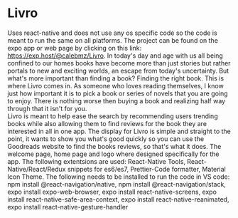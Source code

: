 # Livro
Uses react-native and does not use any os specific code so the code is meant to run the same on all platforms.
The project can be found on the expo app or web page by clicking on this link: https://exp.host/@calebmz/Livro. 
In today's day and age with us all being confined to our homes books have become more than just stories but rather portals to new and exciting worlds, an escape from today's uncertainty. But what's more important than finding a book? Finding the right book. This is where Livro comes in. As someone who loves reading themselves, I know just how important it is to pick a book or series of novels that you are going to enjoy. There is nothing worse then buying a book and realizing half way through that it isn't for you.    
Livro is meant to help ease the search by recommending users trending books while also allowing them to find reviews for the book they are interested in all in one app. 
The display for Livro is simple and straight to the point, it wants to show you what's good quickly so you can use the Goodreads website to find the books reviews, so that's what it does.
The welcome page, home page and logo where designed specifically for the app. 
The following extentsions are used: React-Native Tools, React-Native/React/Redux snippets for es6/es7, Prettier-Code formatter, Material Icon Theme.
The following needs to be installed to run the code in VS code: npm install @react-navigation/native, npm install @react-navigation/stack, expo install expo-web-browser, expo install react-native-screens, expo install react-native-safe-area-context, expo install react-native-reanimated, expo install react-native-gesture-handler
